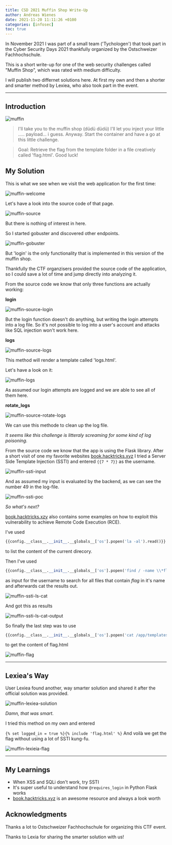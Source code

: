 ```yaml
---
title: CSD 2021 Muffin Shop Write-Up
author: Andreas Wienes
date: 2021-11-20 11:11:26 +0100
categories: [infosec]
toc: true
---
```


In November 2021 I was part of a small team ('Tychologen') that took part in the Cyber Security Days 2021 thankfully organized by the Ostschweizer Fachhochschule.

This is a short write-up for one of the web security challenges called "Muffin Shop", which was rated with medium difficulty.

I will publish two differnet solutions here. At first my own and then a shorter and smarter method by Lexiea, who also took part in the event.

---

## Introduction

![muffin](/assets/img/muffin.png)

> I'll take you to the muffin shop (düdü düdü) I'll let you inject your little ..... payload... i guess. Anyway. Start the container and have a go at this little challenge. 

>Goal:
> Retrieve the flag from the template folder in a file creatively called 'flag.html'. 
Good luck!

## My Solution
This is what we see when we visit the web application for the first time:

![muffin-welcome](/assets/img/muffin-welcome.png)

Let's have a look into the source code of that page.

![muffin-source](/assets/img/muffin-source.png)

But there is nothing of interest in here.

So I started gobuster and discovered other endpoints.

![muffin-gobuster](/assets/img/muffin-gobuster.png)

But 'login' is the only functionality that is implemented in this version of the muffin shop.

Thankfully the CTF organzisers provided the source code of the application, so I could save a lot of time and jump directly into analyzing it.

From the source code we know that only three functions are actually working:

**login**

![muffin-source-login](/assets/img/muffin-source-login.png)

But the login function doesn't do anything, but writing the login attempts into a log file. So it's not possible to log into a user's account and attacks like SQL injection won't work here.

**logs**

![muffin-source-logs](/assets/img/muffin-source-logs.png)

This method will render a template called 'logs.html'.

Let's have a look on it:

![muffin-logs](/assets/img/muffin-logs.png)

As assumed our login attempts are logged and we are able to see all of them here. 

**rotate_logs**

![muffin-source-rotate-logs](/assets/img/muffin-source-rotate-logs.png)

We can use this methode to clean up the log file.

_It seems like this challenge is litteraly screaming for some kind of log poisoning._

From the source code we know that the app is using the Flask library. After a short visit of one my favorite websites [book.hacktricks.xyz](https://book.hacktricks.xyz/pentesting-web/ssti-server-side-template-injection#jinja2-python) I tried a Server Side Template Injection (SSTI) and entered ```{{7 * 7}}``` as the username.

![muffin-ssti-input](/assets/img/muffin-ssti-input.png)

And as assumed my input is evaluated by the backend, as we can see the number 49 in the log-file.

![muffin-ssti-poc](/assets/img/muffin-ssti-poc.png)

_So what's next?_

[book.hacktricks.xzy](https://book.hacktricks.xyz/pentesting-web/ssti-server-side-template-injection#jinja2-python) also contains some examples on how to exploit this vulnerability to achieve Remote Code Execution (RCE).

I've used 
```PYTHON
{{config.__class__.__init__.__globals__['os'].popen('la -al').read()}}
```
to list the content of the current direcory.

Then I've used
```PYTHON
{{config.__class__.__init__.__globals__['os'].popen('find / -name \\*flag\\* > find.txt && cat find.txt').read()}}
```
as input for the username to search for all files that contain *flag* in it's name and afterwards cat the results out.

![muffin-ssti-ls-cat](/assets/img/muffin-ssti-ls-cat.png)

And got this as results

![muffin-ssti-ls-cat-output](/assets/img/muffin-ssti-ls-cat-output.png)

So finally the last step was to use

```PYTHON
{{config.__class__.__init__.__globals__['os'].popen('cat /app/templates/flag.html').read()}}
```

to get the content of flag.html

![muffin-flag](/assets/img/muffin-flag.png)


---

## Lexiea's Way

User Lexiea found another, way smarter solution and shared it after the official solution was provided.

![muffin-lexiea-solution](/assets/img/muffin-lexiea-solution.png)

_Damn, that was smart._

I tried this method on my own and entered 

```{% set logged_in = true %}{% include 'flag.html' %}```
And voilà we get the flag without using a lot of SSTI kung-fu.  

![muffin-lexieia-flag](/assets/img/muffin-lexieia-flag.png)

---

## My Learnings

- When XSS and SQLi don't work, try SSTI
- It's super useful to understand how  ```@requires_login``` in Python Flask works
- [book.hacktricks.xyz](https://book.hacktricks.xyz) is an awesome resource and always a look worth

## Acknowledgments

Thanks a lot to Ostschweizer Fachhochschule for organizing this CTF event. 

Thanks to Lexia for sharing the smarter solution with us!